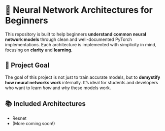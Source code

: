 # 🧠 Neural Network Architectures for Beginners

This repository is built to help beginners **understand common neural network models** through clean and well-documented PyTorch implementations. Each architecture is implemented with simplicity in mind, focusing on **clarity** and **learning**.

## 🎯 Project Goal

The goal of this project is not just to train accurate models, but to **demystify how neural networks work** internally. It’s ideal for students and developers who want to learn *how* and *why* these models work.
## 📚 Included Architectures

- Resnet
- (More coming soon!)

